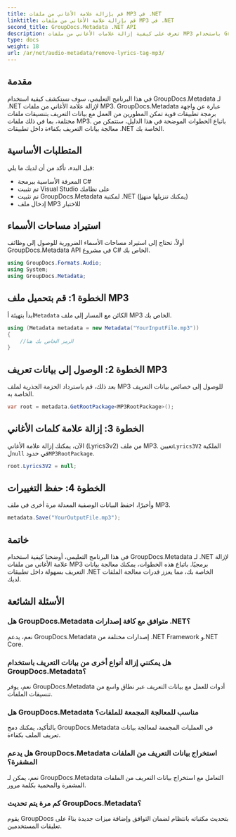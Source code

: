 ```yaml
---
title: قم بإزالة علامة الأغاني من ملفات MP3 في .NET
linktitle: قم بإزالة علامة الأغاني من ملفات MP3 في .NET
second_title: GroupDocs.Metadata .NET API
description: تعرف على كيفية إزالة علامات الأغاني من ملفات MP3 باستخدام GroupDocs.Metadata لـ .NET. اتبع دليلنا خطوة بخطوة لمعالجة البيانات التعريفية بكفاءة.
type: docs
weight: 18
url: /ar/net/audio-metadata/remove-lyrics-tag-mp3/
---
```

## مقدمة
في هذا البرنامج التعليمي، سوف نستكشف كيفية استخدام GroupDocs.Metadata لـ .NET لإزالة علامة الأغاني من ملفات MP3. GroupDocs.Metadata عبارة عن واجهة برمجة تطبيقات قوية تمكن المطورين من العمل مع بيانات التعريف بتنسيقات ملفات مختلفة، بما في ذلك ملفات MP3. باتباع الخطوات الموضحة في هذا الدليل، ستتمكن من معالجة بيانات التعريف بكفاءة داخل تطبيقات .NET الخاصة بك.
## المتطلبات الأساسية
قبل البدء، تأكد من أن لديك ما يلي:
- المعرفة الأساسية ببرمجة C#
- تم تثبيت Visual Studio على نظامك
-  تم تثبيت GroupDocs.Metadata لمكتبة .NET (يمكنك تنزيلها من[هنا](https://releases.groupdocs.com/metadata/net/))
- إدخال ملف MP3 للاختبار

## استيراد مساحات الأسماء
أولاً، تحتاج إلى استيراد مساحات الأسماء الضرورية للوصول إلى وظائف GroupDocs.Metadata API في مشروع C# الخاص بك.
```csharp
using GroupDocs.Formats.Audio;
using System;
using GroupDocs.Metadata;
```
## الخطوة 1: قم بتحميل ملف MP3
 ابدأ بتهيئة أ`Metadata` الكائن مع المسار إلى ملف MP3 الخاص بك.
```csharp
using (Metadata metadata = new Metadata("YourInputFile.mp3"))
{
    //الرمز الخاص بك هنا
}
```
## الخطوة 2: الوصول إلى بيانات تعريف MP3
بعد ذلك، قم باسترداد الحزمة الجذرية لملف MP3 للوصول إلى خصائص بيانات التعريف الخاصة به.
```csharp
var root = metadata.GetRootPackage<MP3RootPackage>();
```
## الخطوة 3: إزالة علامة كلمات الأغاني
 الآن، يمكنك إزالة علامة الأغاني (Lyrics3v2) من ملف MP3. تعيين`Lyrics3V2` الملكية ل`null` في حدود`MP3RootPackage`.
```csharp
root.Lyrics3V2 = null;
```
## الخطوة 4: حفظ التغييرات
وأخيرًا، احفظ البيانات الوصفية المعدلة مرة أخرى في ملف MP3.
```csharp
metadata.Save("YourOutputFile.mp3");
```

## خاتمة
في هذا البرنامج التعليمي، أوضحنا كيفية استخدام GroupDocs.Metadata لـ .NET لإزالة علامة الأغاني من ملفات MP3 برمجيًا. باتباع هذه الخطوات، يمكنك معالجة بيانات التعريف بسهولة داخل تطبيقات .NET الخاصة بك، مما يعزز قدرات معالجة الملفات لديك.

## الأسئلة الشائعة
### هل GroupDocs.Metadata متوافق مع كافة إصدارات .NET؟
نعم، يدعم GroupDocs.Metadata إصدارات مختلفة من .NET Framework و.NET Core.
### هل يمكنني إزالة أنواع أخرى من بيانات التعريف باستخدام GroupDocs.Metadata؟
نعم، يوفر GroupDocs.Metadata أدوات للعمل مع بيانات التعريف عبر نطاق واسع من تنسيقات الملفات.
### هل GroupDocs.Metadata مناسب للمعالجة المجمعة للملفات؟
بالتأكيد، يمكنك دمج GroupDocs.Metadata في العمليات المجمعة لمعالجة بيانات تعريف الملف بكفاءة.
### هل يدعم GroupDocs.Metadata استخراج بيانات التعريف من الملفات المشفرة؟
نعم، يمكن لـ GroupDocs.Metadata التعامل مع استخراج بيانات التعريف من الملفات المشفرة والمحمية بكلمة مرور.
### كم مرة يتم تحديث GroupDocs.Metadata؟
يقوم GroupDocs بتحديث مكتباته بانتظام لضمان التوافق وإضافة ميزات جديدة بناءً على تعليقات المستخدمين.